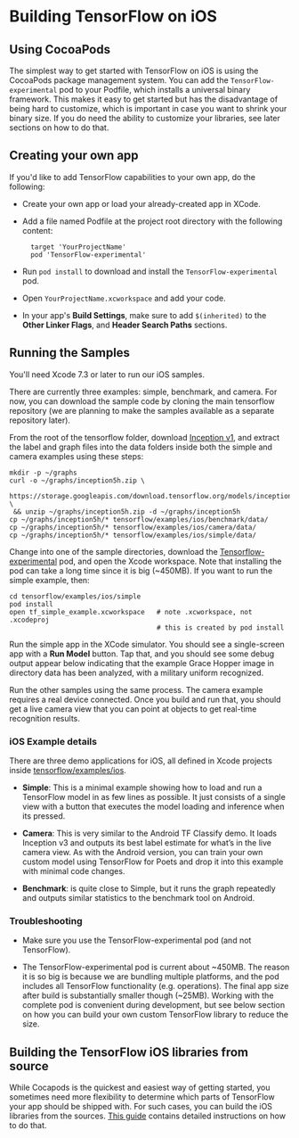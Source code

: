 # Building TensorFlow on iOS

## Using CocoaPods

The simplest way to get started with TensorFlow on iOS is using the CocoaPods
package management system. You can add the `TensorFlow-experimental` pod to your
Podfile, which installs a universal binary framework. This makes it easy to get
started but has the disadvantage of being hard to customize, which is important
in case you want to shrink your binary size. If you do need the ability to
customize your libraries, see later sections on how to do that.

## Creating your own app

If you'd like to add TensorFlow capabilities to your own app, do the following:

- Create your own app or load your already-created app in XCode.

- Add a file named Podfile at the project root directory with the following content:

        target 'YourProjectName'
        pod 'TensorFlow-experimental'

- Run `pod install` to download and install the `TensorFlow-experimental` pod.

- Open `YourProjectName.xcworkspace` and add your code.

- In your app's **Build Settings**, make sure to add `$(inherited)` to the 
  **Other Linker Flags**, and **Header Search Paths** sections.

## Running the Samples

You'll need Xcode 7.3 or later to run our iOS samples.

There are currently three examples: simple, benchmark, and camera. For now, you
can download the sample code by cloning the main tensorflow repository (we are
planning to make the samples available as a separate repository later).

From the root of the tensorflow folder, download [Inception
v1](https://storage.googleapis.com/download.tensorflow.org/models/inception5h.zip),
and extract the label and graph files into the data folders inside both the
simple and camera examples using these steps:

    mkdir -p ~/graphs
    curl -o ~/graphs/inception5h.zip \
     https://storage.googleapis.com/download.tensorflow.org/models/inception5h.zip \
     && unzip ~/graphs/inception5h.zip -d ~/graphs/inception5h
    cp ~/graphs/inception5h/* tensorflow/examples/ios/benchmark/data/
    cp ~/graphs/inception5h/* tensorflow/examples/ios/camera/data/
    cp ~/graphs/inception5h/* tensorflow/examples/ios/simple/data/

Change into one of the sample directories, download the
[Tensorflow-experimental](https://cocoapods.org/pods/TensorFlow-experimental)
pod, and open the Xcode workspace. Note that installing the pod can take a long
time since it is big (~450MB). If you want to run the simple example, then:

    cd tensorflow/examples/ios/simple
    pod install
    open tf_simple_example.xcworkspace   # note .xcworkspace, not .xcodeproj
                                         # this is created by pod install

Run the simple app in the XCode simulator. You should see a single-screen app
with a **Run Model** button. Tap that, and you should see some debug output
appear below indicating that the example Grace Hopper image in directory data
has been analyzed, with a military uniform recognized.

Run the other samples using the same process. The camera example requires a real
device connected. Once you build and run that, you should get a live camera view
that you can point at objects to get real-time recognition results.

### iOS Example details

There are three demo applications for iOS, all defined in Xcode projects inside
[tensorflow/examples/ios](https://www.tensorflow.org/code/tensorflow/examples/ios/).

- **Simple**: This is a minimal example showing how to load and run a TensorFlow
  model in as few lines as possible. It just consists of a single view with a
  button that executes the model loading and inference when its pressed.

- **Camera**: This is very similar to the Android TF Classify demo. It loads
  Inception v3 and outputs its best label estimate for what’s in the live camera
  view. As with the Android version, you can train your own custom model using
  TensorFlow for Poets and drop it into this example with minimal code changes.

- **Benchmark**: is quite close to Simple, but it runs the graph repeatedly and
  outputs similar statistics to the benchmark tool on Android.


### Troubleshooting

- Make sure you use the TensorFlow-experimental pod (and not TensorFlow).

- The TensorFlow-experimental pod is current about ~450MB. The reason it is so
  big is because we are bundling multiple platforms, and the pod includes all
  TensorFlow functionality (e.g. operations). The final app size after build is
  substantially smaller though (~25MB). Working with the complete pod is
  convenient during development, but see below section on how you can build your
  own custom TensorFlow library to reduce the size.

## Building the TensorFlow iOS libraries from source

While Cocapods is the quickest and easiest way of getting started, you sometimes
need more flexibility to determine which parts of TensorFlow your app should be
shipped with. For such cases, you can build the iOS libraries from the
sources. [This
guide](https://github.com/tensorflow/tensorflow/tree/master/tensorflow/examples/ios#building-the-tensorflow-ios-libraries-from-source)
contains detailed instructions on how to do that.

